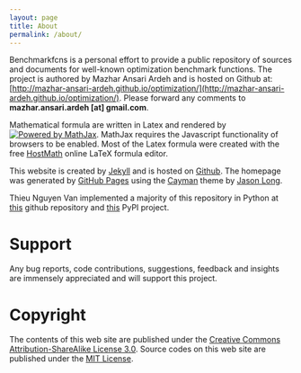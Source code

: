 ```yaml
---
layout: page
title: About
permalink: /about/
---
```

Benchmarkfcns is a personal effort to provide a public repository of sources 
and documents for well-known optimization benchmark functions. The
project is authored by Mazhar Ansari Ardeh and is hosted on Github at: [http://mazhar-ansari-ardeh.github.io/optimization/](http://mazhar-ansari-ardeh.github.io/optimization/).
Please forward any comments to **mazhar.ansari.ardeh [at] gmail.com**.

Mathematical formula are written in Latex and rendered by <a href="http://www.mathjax.org">
    <img title="Powered by MathJax"
    src="http://cdn.mathjax.org/mathjax/badge/mj_logo_60x12.png"
    border="0" alt="Powered by MathJax" /></a>. MathJax requires the Javascript functionality of browsers to be enabled.
Most of the Latex formula were created with the free <a href="http://www.HostMath.com/" target="_blank">HostMath</a> online LaTeX formula editor.

This website is created by [Jekyll](https://jekyllrb.com/) and is hosted on [Github](https://github.com). The homepage was generated by [GitHub Pages](https://pages.github.com/) using the [Cayman](https://github.com/jasonlong/cayman-theme) theme by [Jason Long](https://twitter.com/jasonlong).

Thieu Nguyen Van implemented a majority of this repository in Python at [this](https://github.com/thieunguyen5991/opfunu) github repository and [this](https://pypi.org/project/opfunu/) PyPI project.

# Support
Any bug reports, code contributions, suggestions, feedback and insights are immensely appreciated and will support this project.

# Copyright
The contents of this web site are published under the [Creative Commons Attribution-ShareAlike License 3.0](https://creativecommons.org/licenses/by-sa/3.0/us/).
Source codes on this web site are published under the [MIT License](https://opensource.org/licenses/MIT).
